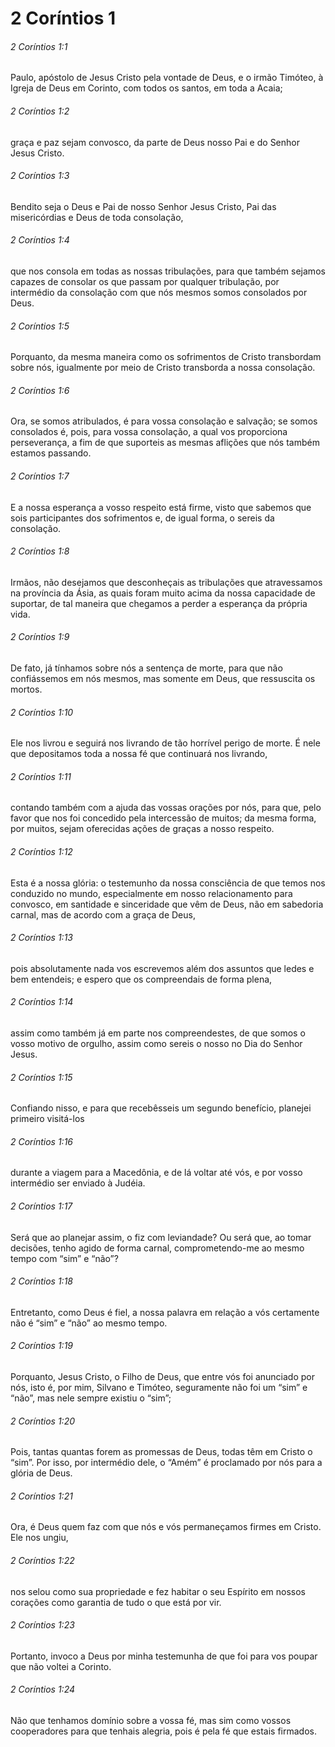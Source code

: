 # 2 Coríntios 1

###### 2 Coríntios 1:1

Paulo, apóstolo de Jesus Cristo pela vontade de Deus, e o irmão Timóteo, à Igreja de Deus em Corinto, com todos os santos, em toda a Acaia;

###### 2 Coríntios 1:2

graça e paz sejam convosco, da parte de Deus nosso Pai e do Senhor Jesus Cristo.

###### 2 Coríntios 1:3

Bendito seja o Deus e Pai de nosso Senhor Jesus Cristo, Pai das misericórdias e Deus de toda consolação,

###### 2 Coríntios 1:4

que nos consola em todas as nossas tribulações, para que também sejamos capazes de consolar os que passam por qualquer tribulação, por intermédio da consolação com que nós mesmos somos consolados por Deus.

###### 2 Coríntios 1:5

Porquanto, da mesma maneira como os sofrimentos de Cristo transbordam sobre nós, igualmente por meio de Cristo transborda a nossa consolação.

###### 2 Coríntios 1:6

Ora, se somos atribulados, é para vossa consolação e salvação; se somos consolados é, pois, para vossa consolação, a qual vos proporciona perseverança, a fim de que suporteis as mesmas aflições que nós também estamos passando.

###### 2 Coríntios 1:7

E a nossa esperança a vosso respeito está firme, visto que sabemos que sois participantes dos sofrimentos e, de igual forma, o sereis da consolação.

###### 2 Coríntios 1:8

Irmãos, não desejamos que desconheçais as tribulações que atravessamos na província da Ásia, as quais foram muito acima da nossa capacidade de suportar, de tal maneira que chegamos a perder a esperança da própria vida.

###### 2 Coríntios 1:9

De fato, já tínhamos sobre nós a sentença de morte, para que não confiássemos em nós mesmos, mas somente em Deus, que ressuscita os mortos.

###### 2 Coríntios 1:10

Ele nos livrou e seguirá nos livrando de tão horrível perigo de morte. É nele que depositamos toda a nossa fé que continuará nos livrando,

###### 2 Coríntios 1:11

contando também com a ajuda das vossas orações por nós, para que, pelo favor que nos foi concedido pela intercessão de muitos; da mesma forma, por muitos, sejam oferecidas ações de graças a nosso respeito.

###### 2 Coríntios 1:12

Esta é a nossa glória: o testemunho da nossa consciência de que temos nos conduzido no mundo, especialmente em nosso relacionamento para convosco, em santidade e sinceridade que vêm de Deus, não em sabedoria carnal, mas de acordo com a graça de Deus,

###### 2 Coríntios 1:13

pois absolutamente nada vos escrevemos além dos assuntos que ledes e bem entendeis; e espero que os compreendais de forma plena,

###### 2 Coríntios 1:14

assim como também já em parte nos compreendestes, de que somos o vosso motivo de orgulho, assim como sereis o nosso no Dia do Senhor Jesus.

###### 2 Coríntios 1:15

Confiando nisso, e para que recebêsseis um segundo benefício, planejei primeiro visitá-los

###### 2 Coríntios 1:16

durante a viagem para a Macedônia, e de lá voltar até vós, e por vosso intermédio ser enviado à Judéia.

###### 2 Coríntios 1:17

Será que ao planejar assim, o fiz com leviandade? Ou será que, ao tomar decisões, tenho agido de forma carnal, comprometendo-me ao mesmo tempo com “sim” e “não”?

###### 2 Coríntios 1:18

Entretanto, como Deus é fiel, a nossa palavra em relação a vós certamente não é “sim” e “não” ao mesmo tempo.

###### 2 Coríntios 1:19

Porquanto, Jesus Cristo, o Filho de Deus, que entre vós foi anunciado por nós, isto é, por mim, Silvano e Timóteo, seguramente não foi um “sim” e “não”, mas nele sempre existiu o “sim”;

###### 2 Coríntios 1:20

Pois, tantas quantas forem as promessas de Deus, todas têm em Cristo o “sim”. Por isso, por intermédio dele, o “Amém” é proclamado por nós para a glória de Deus.

###### 2 Coríntios 1:21

Ora, é Deus quem faz com que nós e vós permaneçamos firmes em Cristo. Ele nos ungiu,

###### 2 Coríntios 1:22

nos selou como sua propriedade e fez habitar o seu Espírito em nossos corações como garantia de tudo o que está por vir.

###### 2 Coríntios 1:23

Portanto, invoco a Deus por minha testemunha de que foi para vos poupar que não voltei a Corinto.

###### 2 Coríntios 1:24

Não que tenhamos domínio sobre a vossa fé, mas sim como vossos cooperadores para que tenhais alegria, pois é pela fé que estais firmados.

